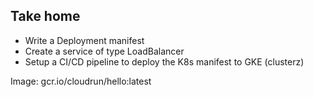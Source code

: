 ## Take home


- Write a Deployment manifest
- Create a service of type LoadBalancer 
- Setup a CI/CD pipeline to deploy the K8s manifest to GKE (clusterz)

Image: gcr.io/cloudrun/hello:latest

